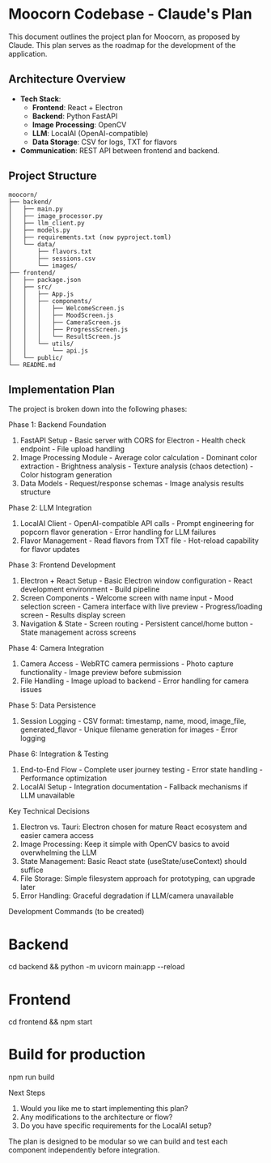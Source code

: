 # Moocorn Codebase - Claude's Plan

This document outlines the project plan for Moocorn, as proposed by Claude. This plan serves as the roadmap for the development of the application.

## Architecture Overview

- **Tech Stack**:
  - **Frontend**: React + Electron
  - **Backend**: Python FastAPI
  - **Image Processing**: OpenCV
  - **LLM**: LocalAI (OpenAI-compatible)
  - **Data Storage**: CSV for logs, TXT for flavors
- **Communication**: REST API between frontend and backend.

## Project Structure

```
moocorn/
├── backend/
│   ├── main.py
│   ├── image_processor.py
│   ├── llm_client.py
│   ├── models.py
│   ├── requirements.txt (now pyproject.toml)
│   └── data/
│       ├── flavors.txt
│       ├── sessions.csv
│       └── images/
├── frontend/
│   ├── package.json
│   ├── src/
│   │   ├── App.js
│   │   ├── components/
│   │   │   ├── WelcomeScreen.js
│   │   │   ├── MoodScreen.js
│   │   │   ├── CameraScreen.js
│   │   │   ├── ProgressScreen.js
│   │   │   └── ResultScreen.js
│   │   └── utils/
│   │       └── api.js
│   └── public/
└── README.md
```

## Implementation Plan

The project is broken down into the following phases:

  Phase 1: Backend Foundation

  1. FastAPI Setup
    - Basic server with CORS for Electron
    - Health check endpoint
    - File upload handling
  2. Image Processing Module
    - Average color calculation
    - Dominant color extraction
    - Brightness analysis
    - Texture analysis (chaos detection)
    - Color histogram generation
  3. Data Models
    - Request/response schemas
    - Image analysis results structure

  Phase 2: LLM Integration

  1. LocalAI Client
    - OpenAI-compatible API calls
    - Prompt engineering for popcorn flavor generation
    - Error handling for LLM failures
  2. Flavor Management
    - Read flavors from TXT file
    - Hot-reload capability for flavor updates

  Phase 3: Frontend Development

  1. Electron + React Setup
    - Basic Electron window configuration
    - React development environment
    - Build pipeline
  2. Screen Components
    - Welcome screen with name input
    - Mood selection screen
    - Camera interface with live preview
    - Progress/loading screen
    - Results display screen
  3. Navigation & State
    - Screen routing
    - Persistent cancel/home button
    - State management across screens

  Phase 4: Camera Integration

  1. Camera Access
    - WebRTC camera permissions
    - Photo capture functionality
    - Image preview before submission
  2. File Handling
    - Image upload to backend
    - Error handling for camera issues

  Phase 5: Data Persistence

  1. Session Logging
    - CSV format: timestamp, name, mood, image_file, generated_flavor
    - Unique filename generation for images
    - Error logging

  Phase 6: Integration & Testing

  1. End-to-End Flow
    - Complete user journey testing
    - Error state handling
    - Performance optimization
  2. LocalAI Setup
    - Integration documentation
    - Fallback mechanisms if LLM unavailable

  Key Technical Decisions

  1. Electron vs. Tauri: Electron chosen for mature React ecosystem and easier camera access
  2. Image Processing: Keep it simple with OpenCV basics to avoid overwhelming the LLM
  3. State Management: Basic React state (useState/useContext) should suffice
  4. File Storage: Simple filesystem approach for prototyping, can upgrade later
  5. Error Handling: Graceful degradation if LLM/camera unavailable

  Development Commands (to be created)

  # Backend
  cd backend && python -m uvicorn main:app --reload

  # Frontend
  cd frontend && npm start

  # Build for production
  npm run build

  Next Steps

  1. Would you like me to start implementing this plan?
  2. Any modifications to the architecture or flow?
  3. Do you have specific requirements for the LocalAI setup?

  The plan is designed to be modular so we can build and test each component independently before integration.
